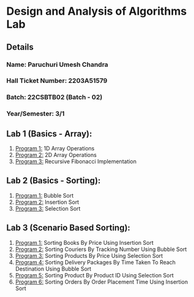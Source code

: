 # Design and Analysis of Algorithms Lab
## Details
### Name: Paruchuri Umesh Chandra
### Hall Ticket Number: 2203A51579
### Batch: 22CSBTB02 (Batch - 02)
### Year/Semester: 3/1

## Lab 1 (Basics - Array):
1. [Program 1:](https://github.com/UmeshChandra05/2203A51579_DAA_Lab/blob/main/IDArrayOperations.c) 1D Array Operations
2. [Program 2:](https://github.com/UmeshChandra05/2203A51579_DAA_Lab/blob/main/2DArrayOperations.c) 2D Array Operations
3. [Program 3:](https://github.com/UmeshChandra05/2203A51579_DAA_Lab/blob/main/RecursiveFibonacci.c) Recursive Fibonacci Implementation
   
## Lab 2 (Basics - Sorting):
1. [Program 1:](https://github.com/UmeshChandra05/2203A51579_DAA_Lab/blob/main/BubbleSort.c) Bubble Sort
2. [Program 2:](https://github.com/UmeshChandra05/2203A51579_DAA_Lab/blob/main/InsertionSort.c) Insertion Sort
3. [Program 3:](https://github.com/UmeshChandra05/2203A51579_DAA_Lab/blob/main/SelectionSort.c) Selection Sort

## Lab 3 (Scenario Based Sorting):
1. [Program 1:](https://github.com/UmeshChandra05/2203A51579_DAA_Lab/blob/main/Book.c) Sorting Books By Price Using Insertion Sort
2. [Program 2:](https://github.com/UmeshChandra05/2203A51579_DAA_Lab/blob/main/Courier.c) Sorting Couriers By Tracking Number Using Bubble Sort
3. [Program 3:](https://github.com/UmeshChandra05/2203A51579_DAA_Lab/blob/main/Product.c) Sorting Products By Price Using Selection Sort
4. [Program 4:](https://github.com/UmeshChandra05/2203A51579_DAA_Lab/blob/main/Logistics.c) Sorting Delivery Packages By Time Taken To Reach Destination Using Bubble Sort
5. [Program 5:](https://github.com/UmeshChandra05/2203A51579_DAA_Lab/blob/main/ProductID.c) Sorting Product By Product ID Using Selection Sort
6. [Program 6:](https://github.com/UmeshChandra05/2203A51579_DAA_Lab/blob/main/Orders.c) Sorting Orders By Order Placement Time Using Insertion Sort
